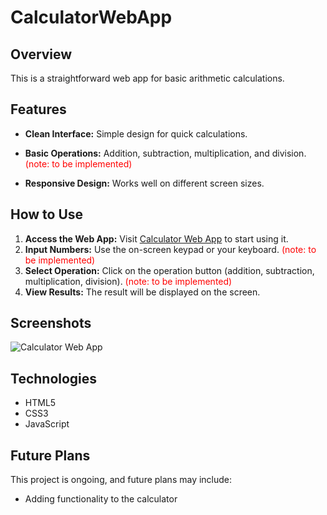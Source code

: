 # CalculatorWebApp

## Overview
This is a straightforward web app for basic arithmetic calculations. 

## Features
- **Clean Interface:** Simple design for quick calculations.
- **Basic Operations:** Addition, subtraction, multiplication, and division. <span style="color:red">(note: to be implemented)</span>

- **Responsive Design:** Works well on different screen sizes.

## How to Use
1. **Access the Web App:** Visit [Calculator Web App](#) to start using it.
2. **Input Numbers:** Use the on-screen keypad or your keyboard. <span style="color:red">(note: to be implemented)</span>
3. **Select Operation:** Click on the operation button (addition, subtraction, multiplication, division). <span style="color:red">(note: to be implemented)</span>
4. **View Results:** The result will be displayed on the screen.

## Screenshots
![Calculator Web App](url-to-screenshot)

## Technologies
- HTML5
- CSS3
- JavaScript

## Future Plans
This project is ongoing, and future plans may include:
- Adding functionality to the calculator
